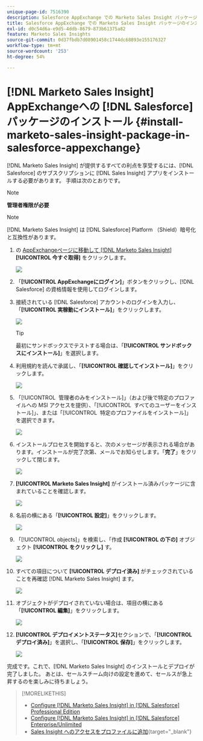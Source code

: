 ```yaml
---
unique-page-id: 7516390
description: Salesforce AppExchange での Marketo Sales Insight パッケージのインストール - Marketo ドキュメント - 製品ドキュメント
title: Salesforce AppExchange での Marketo Sales Insight パッケージのインストール
exl-id: d0c54d6a-e9d5-4ddb-8679-873b61375a82
feature: Marketo Sales Insights
source-git-commit: 0d37fbdb7d08901458c1744dc68893e155176327
workflow-type: tm+mt
source-wordcount: '253'
ht-degree: 54%

---
```


# [!DNL Marketo Sales Insight] AppExchangeへの [!DNL Salesforce] パッケージのインストール {#install-marketo-sales-insight-package-in-salesforce-appexchange}

[!DNL Marketo Sales Insight] が提供するすべての利点を享受するには、[!DNL Salesforce] のサブスクリプションに [!DNL Sales Insight] アプリをインストールする必要があります。 手順は次のとおりです。

>[!NOTE]
>
>**管理者権限が必要**

>[!NOTE]
>
>[!DNL Marketo Sales Insight] は [!DNL Salesforce] Platform （Shield）暗号化と互換性があります。

1. の [AppExchangeページに移動して  [!DNL Marketo Sales Insight]](https://appexchange.salesforce.com/listingDetail?listingId=a0N30000001SVZmEAO)**[!UICONTROL 今すぐ取得]** をクリックします。

   ![](assets/install-marketo-sales-insight-package-in-salesforce-appexchange-1.png)

1. 「**[!UICONTROL AppExchangeにログイン]**」ボタンをクリックし、[!DNL Salesforce] の資格情報を使用してログインします。

1. 接続されている [!DNL Salesforce] アカウントのログインを入力し、「**[!UICONTROL 実稼動にインストール]**」をクリックします。

   ![](assets/install-marketo-sales-insight-package-in-salesforce-appexchange-2.png)

   >[!TIP]
   >
   >最初にサンドボックスでテストする場合は、「**[!UICONTROL サンドボックスにインストール]**」を選択します。

1. 利用規約を読んで承諾し、「**[!UICONTROL 確認してインストール]**」をクリックします。

   ![](assets/install-marketo-sales-insight-package-in-salesforce-appexchange-3.png)

1. 「[!UICONTROL &#x200B; 管理者のみをインストール &#x200B;]」（および後で特定のプロファイルへの MSI アクセスを提供）、「[!UICONTROL &#x200B; すべてのユーザーをインストール &#x200B;]」、または「[!UICONTROL &#x200B; 特定のプロファイルをインストール &#x200B;]」を選択できます。

   ![](assets/install-marketo-sales-insight-package-in-salesforce-appexchange-4.png)

1. インストールプロセスを開始すると、次のメッセージが表示される場合があります。インストールが完了次第、メールでお知らせします。「**完了**」をクリックして閉じます。

   ![](assets/install-marketo-sales-insight-package-in-salesforce-appexchange-5.png)

1. **[!UICONTROL Marketo Sales Insight]** がインストール済みパッケージに含まれていることを確認します。

   ![](assets/install-marketo-sales-insight-package-in-salesforce-appexchange-6.png)

1. 名前の横にある「**[!UICONTROL 設定]**」をクリックします。

   ![](assets/install-marketo-sales-insight-package-in-salesforce-appexchange-7.png)

1. 「[!UICONTROL objects]」を検索し、「作成 **[!UICONTROL の下の]** オブジェクト **[!UICONTROL をクリックし]** す。

   ![](assets/install-marketo-sales-insight-package-in-salesforce-appexchange-8.png)

1. すべての項目について **[!UICONTROL デプロイ済み]** がチェックされていることを再確認 [!DNL Marketo Sales Insight] ます。

   ![](assets/install-marketo-sales-insight-package-in-salesforce-appexchange-9.png)

1. オブジェクトがデプロイされていない場合は、項目の横にある「**[!UICONTROL 編集]**」をクリックします。

   ![](assets/install-marketo-sales-insight-package-in-salesforce-appexchange-10.png)

1. **[!UICONTROL デプロイメントステータス]**&#x200B;セクションで、「**[!UICONTROL デプロイ済み]**」を選択し、「**[!UICONTROL 保存]**」をクリックします。

   ![](assets/install-marketo-sales-insight-package-in-salesforce-appexchange-11.png)

完成です。これで、[!DNL Marketo Sales Insight] のインストールとデプロイが完了しました。 あとは、セールスチーム向けの設定を進めて、セールスが急上昇するのを楽しみに待ちましょう。

>[!MORELIKETHIS]
>
>* [Configure [!DNL Marketo Sales Insight] in [!DNL Salesforce] Professional Edition](/help/marketo/product-docs/marketo-sales-insight/msi-for-salesforce/configuration/configure-marketo-sales-insight-in-salesforce-professional-edition.md)
>* [Configure [!DNL Marketo Sales Insight] in [!DNL Salesforce] Enterprise/Unlimited](/help/marketo/product-docs/marketo-sales-insight/msi-for-salesforce/configuration/configure-marketo-sales-insight-in-salesforce-enterprise-unlimited.md)
>* [Sales Insight へのアクセスをプロファイルに追加](/help/marketo/product-docs/marketo-sales-insight/msi-for-salesforce/configuration/add-sales-insight-access-to-profiles.md){target="_blank"}
